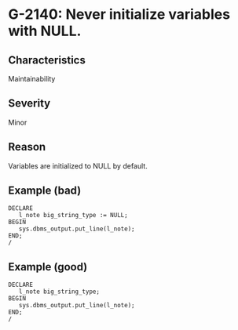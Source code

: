 # G-2140: Never initialize variables with NULL.

## Characteristics

Maintainability

## Severity

Minor

## Reason

Variables are initialized to NULL by default.

## Example (bad)

```
DECLARE
   l_note big_string_type := NULL;
BEGIN
   sys.dbms_output.put_line(l_note);
END;
/
```

## Example (good)

```
DECLARE
   l_note big_string_type;
BEGIN
   sys.dbms_output.put_line(l_note);
END;
/
```